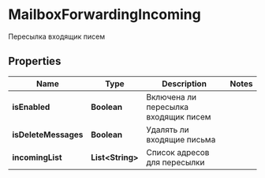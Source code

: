 

# MailboxForwardingIncoming

Пересылка входящик писем

## Properties

| Name | Type | Description | Notes |
|------------ | ------------- | ------------- | -------------|
|**isEnabled** | **Boolean** | Включена ли пересылка входящик писем |  |
|**isDeleteMessages** | **Boolean** | Удалять ли входящие письма |  |
|**incomingList** | **List&lt;String&gt;** | Список адресов для пересылки |  |



